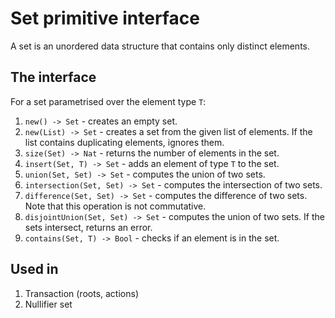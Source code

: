 # Set primitive interface

A set is an unordered data structure that contains only distinct elements.

<!--ᚦ«Are sets always finite? (they are below)»-->
<!--ᚦ«Could it be a [hash set](https://stackoverflow.com/questions/4558754/define-what-is-a-hashset)?»-->

## The interface

For a set parametrised over the element type `T`:
<!--ᚦ«So it is a set of terms of type $\mathtt{T}$»-->

1. `new() -> Set` - creates an empty set.
2. `new(List) -> Set` - creates a set from the given list of elements. If the list contains duplicating elements, ignores them.
3. `size(Set) -> Nat` - returns the number of elements in the set.
4. `insert(Set, T) -> Set` - adds an element of type `T` to the set.
5. `union(Set, Set) -> Set` - computes the union of two sets.
6. `intersection(Set, Set) -> Set` - computes the intersection of two sets.
7. `difference(Set, Set) -> Set` - computes the difference of two sets. Note that this operation is not commutative.
8. `disjointUnion(Set, Set) -> Set` - computes the union of two sets. If the sets intersect, returns an error.
9. `contains(Set, T) -> Bool` - checks if an element is in the set.

<!--ᚦ«`disjointUnion` is a partial operation / a `Maybe Set` »-->

## Used in
1. Transaction (roots, actions)
2. Nullifier set

<!--ᚦ«These should be linked»-->

<!--ᚦ
%%%%%%%%%%%%%%%%%%%%%%%%%%%%%%%%%%%%%%%%%%%%%%%%%%%%%%%%%%%%%%%%%%%%%%%%%%%%%%%%
page comments
%%%%%%%%%%%%%%%%%%%%%%%%%%%%%%%%%%%%%%%%%%%%%%%%%%%%%%%%%%%%%%%%%%%%%%%%%%%%%%%%
«some minor fixes needed»
«make conversion to juvix or use stdlib»
«could we just use the stdlib?»
-->
